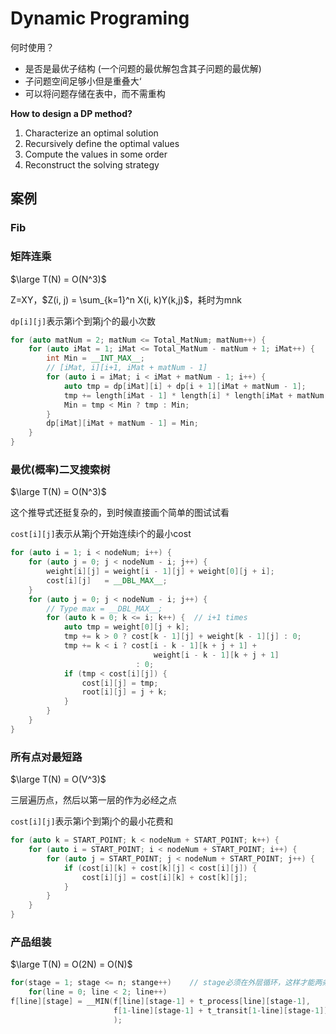 # Dynamic Programing

何时使用？

* 是否是最优子结构 (一个问题的最优解包含其子问题的最优解)
* 子问题空间足够小但是重叠大‘
* 可以将问题存储在表中，而不需重构

**How to design a DP method?**

1. Characterize an optimal solution
2. Recursively define the optimal values
3. Compute the values in some order
4. Reconstruct the solving strategy

## 案例

### Fib

### 矩阵连乘

$\large T(N) = O(N^3)$

Z=XY，$Z(i, j) = \sum_{k=1}^n X(i, k)Y(k,j)$，耗时为mnk

`dp[i][j]`表示第i个到第j个的最小次数

```cpp
for (auto matNum = 2; matNum <= Total_MatNum; matNum++) {
    for (auto iMat = 1; iMat <= Total_MatNum - matNum + 1; iMat++) {
        int Min = __INT_MAX__;
        // [iMat, i][i+1, iMat + matNum - 1]
        for (auto i = iMat; i < iMat + matNum - 1; i++) {
            auto tmp = dp[iMat][i] + dp[i + 1][iMat + matNum - 1];
            tmp += length[iMat - 1] * length[i] * length[iMat + matNum - 1];
            Min = tmp < Min ? tmp : Min;
        }
        dp[iMat][iMat + matNum - 1] = Min;
    }
}
```

### 最优(概率)二叉搜索树

$\large T(N) = O(N^3)$

这个推导式还挺复杂的，到时候直接画个简单的图试试看

`cost[i][j]`表示从第j个开始连续i个的最小cost

```cpp
for (auto i = 1; i < nodeNum; i++) {
    for (auto j = 0; j < nodeNum - i; j++) {
        weight[i][j] = weight[i - 1][j] + weight[0][j + i];
        cost[i][j]   = __DBL_MAX__;
    }
    for (auto j = 0; j < nodeNum - i; j++) {
        // Type max = __DBL_MAX__;
        for (auto k = 0; k <= i; k++) {  // i+1 times
            auto tmp = weight[0][j + k];
            tmp += k > 0 ? cost[k - 1][j] + weight[k - 1][j] : 0;
            tmp += k < i ? cost[i - k - 1][k + j + 1] +
                                weight[i - k - 1][k + j + 1]
                            : 0;
            if (tmp < cost[i][j]) {
                cost[i][j] = tmp;
                root[i][j] = j + k;
            }
        }
    }
}
```

### 所有点对最短路

$\large T(N) = O(V^3)$

三层遍历点，然后以第一层的作为必经之点

`cost[i][j]`表示第i个到第j个的最小花费和

```cpp
for (auto k = START_POINT; k < nodeNum + START_POINT; k++) {
    for (auto i = START_POINT; i < nodeNum + START_POINT; i++) {
        for (auto j = START_POINT; j < nodeNum + START_POINT; j++) {
            if (cost[i][k] + cost[k][j] < cost[i][j]) {
                cost[i][j] = cost[i][k] + cost[k][j];
            }
        }
    }
}
```

### 产品组装

$\large T(N) = O(2N) = O(N)$

```cpp
for(stage = 1; stage <= n; stange++)	// stage必须在外层循环，这样才能两条线同时推进
    for(line = 0; line < 2; line++)
f[line][stage] = __MIN(f[line][stage-1] + t_process[line][stage-1],		// 同一条线直接来
                       f[1-line][stage-1] + t_transit[1-line][stage-1])	// 另一条线跳过来
                       );
```

